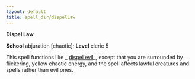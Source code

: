 ```yaml
---
layout: default
title: spell_dir/dispelLaw
---
```

 **Dispel Law**

**School** abjuration [chaotic]; **Level** cleric 5

This spell functions like _ [dispel evil](dispelEvil#_dispel-evil)_, except that you are surrounded by flickering, yellow chaotic energy, and the spell affects lawful creatures and spells rather than evil ones.

